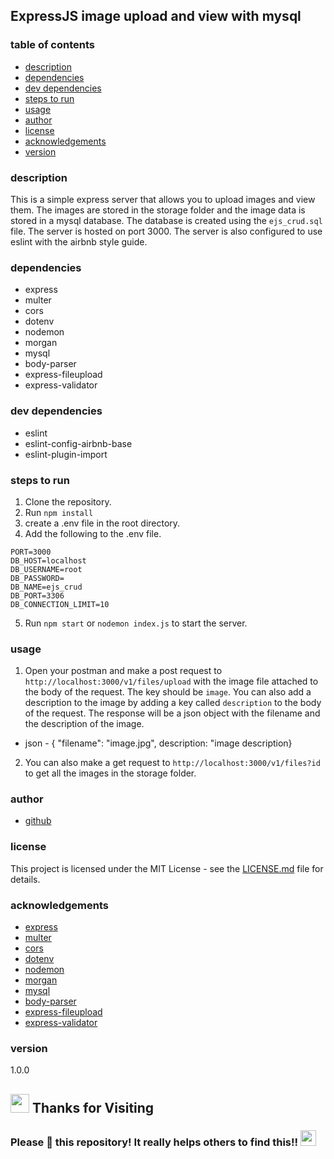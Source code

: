 ## ExpressJS image upload and view with mysql

### table of contents
- [description](#description)
- [dependencies](#dependencies)
- [dev dependencies](#dev-dependencies)
- [steps to run](#steps-to-run)
- [usage](#usage)
- [author](#author)
- [license](#license)
- [acknowledgements](#acknowledgements)
- [version](#version)

### description
This is a simple express server that allows you to upload images and view them. The images are stored in the storage folder and the image data is stored in a mysql database. The database is created using the `ejs_crud.sql` file. The server is hosted on port 3000. The server is also configured to use eslint with the airbnb style guide.

### dependencies
- express
- multer
- cors
- dotenv
- nodemon
- morgan
- mysql
- body-parser
- express-fileupload
- express-validator

### dev dependencies
- eslint
- eslint-config-airbnb-base
- eslint-plugin-import

### steps to run
1. Clone the repository.
2. Run `npm install`
3. create a .env file in the root directory.
4. Add the following to the .env file.
```
PORT=3000
DB_HOST=localhost
DB_USERNAME=root
DB_PASSWORD=
DB_NAME=ejs_crud
DB_PORT=3306
DB_CONNECTION_LIMIT=10
```
5. Run `npm start` or `nodemon index.js` to start the server.

### usage
1. Open your postman and make a post request to `http://localhost:3000/v1/files/upload` with the image file attached to the body of the request. The key should be `image`. You can also add a description to the image by adding a key called `description` to the body of the request. The response will be a json object with the filename and the description of the image.
- json - { "filename": "image.jpg", description: "image description}

2. You can also make a get request to `http://localhost:3000/v1/files?id` to get all the images in the storage folder.

### author
- [github](https://github.com/supuna97)

### license
This project is licensed under the MIT License - see the [LICENSE.md](LICENSE.md) file for details.

### acknowledgements
- [express](https://expressjs.com/)
- [multer](https://www.npmjs.com/package/multer)
- [cors](https://www.npmjs.com/package/cors)
- [dotenv](https://www.npmjs.com/package/dotenv)
- [nodemon](https://www.npmjs.com/package/nodemon)
- [morgan](https://www.npmjs.com/package/morgan)
- [mysql](https://www.npmjs.com/package/mysql)
- [body-parser](https://www.npmjs.com/package/body-parser)
- [express-fileupload](https://www.npmjs.com/package/express-fileupload)
- [express-validator](https://www.npmjs.com/package/express-validator)

### version
1.0.0

## <img src="https://user-images.githubusercontent.com/74038190/216122041-518ac897-8d92-4c6b-9b3f-ca01dcaf38ee.png" width="30" /> Thanks for Visiting

### Please 🌟 this repository! It really helps others to find this!! <img src="https://user-images.githubusercontent.com/74038190/216125640-2783ebd5-e63e-4ed1-b491-627a40b24850.png" width="25" />
